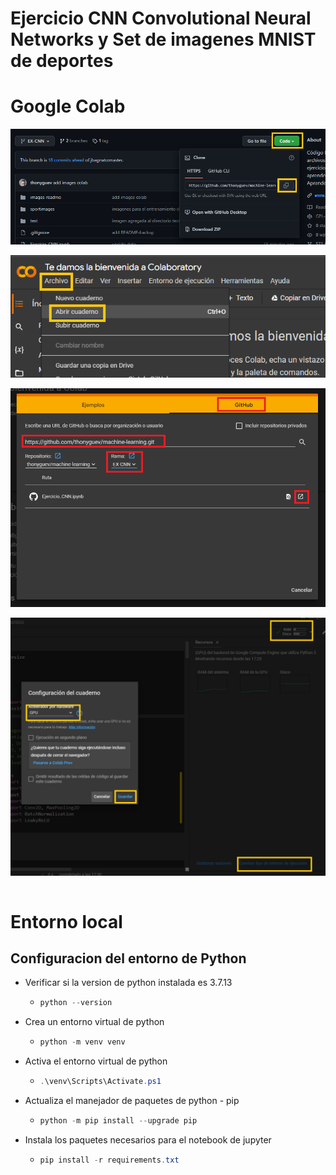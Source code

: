 # Ejercicio CNN Convolutional Neural Networks y Set de imagenes MNIST de deportes
# Google Colab

<img src="./images-readme/3.png" style="display: block; margin-left: auto; margin-right: auto;"/>
<br/>
<img src="./images-readme/1.png" style="display: block; margin-left: auto; margin-right: auto;"/>
<br/>
<img src="./images-readme/2.png" style="display: block; margin-left: auto; margin-right: auto;"/>
<br/>
<img src="./images-readme/4.png" style="display: block; margin-left: auto; margin-right: auto;"/>
<br/>

# Entorno local
## Configuracion del entorno de Python
* Verificar si la version de python instalada es 3.7.13

    *   ```PowerShell
        python --version
        ```
* Crea un entorno virtual de python
    *   ```PowerShell
        python -m venv venv
        ```
* Activa el entorno virtual de python
    *   ```PowerShell
        .\venv\Scripts\Activate.ps1
        ```
* Actualiza el manejador de paquetes de python - pip
    *   ```PowerShell
        python -m pip install --upgrade pip
        ```
* Instala los paquetes necesarios para el notebook de jupyter
    *   ```PowerShell
        pip install -r requirements.txt
        ```